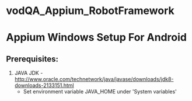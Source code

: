 # vodQA_Appium_RobotFramework

# Appium Windows Setup For Android
## Prerequisites:
1. JAVA JDK - http://www.oracle.com/technetwork/java/javase/downloads/jdk8-downloads-2133151.html
   * Set environment variable JAVA_HOME under 'System variables'


